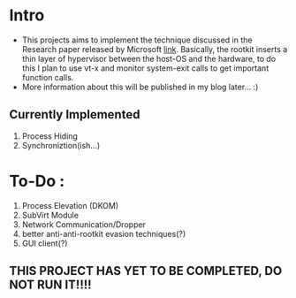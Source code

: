 # Intro

- This projects aims to implement the technique discussed in the Research paper released by Microsoft [link](https://www.microsoft.com/en-us/research/publication/subvirt-implementing-malware-with-virtual-machines/). Basically, the rootkit inserts a thin layer of hypervisor between the host-OS and the hardware, to do this I plan to use vt-x and monitor system-exit calls to get important function calls.
- More information about this will be published in my blog later... :)

## Currently Implemented
1. Process Hiding
2. Synchroniztion(ish...)

# To-Do :

1. Process Elevation (DKOM)
2. SubVirt Module
3. Network Communication/Dropper
4. better anti-anti-rootkit evasion techniques(?)
5. GUI client(?)

## THIS PROJECT HAS YET TO BE COMPLETED, DO NOT RUN IT!!!!
